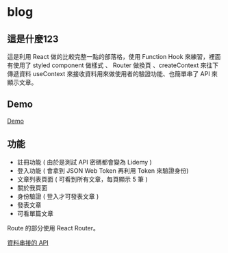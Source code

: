 # blog

## 這是什麼123

這是利用 React 做的比較完整一點的部落格，使用 Function Hook 來練習，裡面有使用了 styled component 做樣式 、 Router 做換頁 、createContext 來往下傳遞資料 useContext 來接收資料用來做使用者的驗證功能、也簡單串了 API 來顯示文章。 

## Demo

[Demo](https://alanyen0202.github.io/react-blog)

## 功能

- 註冊功能 ( 由於是測試 API 密碼都會變為 Lidemy )
- 登入功能 ( 會拿到 JSON Web Token 再利用 Token 來驗證身份)
- 文章列表頁面 ( 可看到所有文章，每頁顯示 5 筆 )
- 關於我頁面
- 身份驗證 ( 登入才可發表文章 )
- 發表文章
- 可看單篇文章

Route 的部分使用 React Router。

[資料串接的 API](https://github.com/Lidemy/lidemy-student-json-api-server
)


